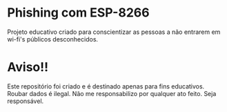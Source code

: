 # Phishing com ESP-8266

Projeto educativo criado para conscientizar as pessoas a não entrarem em wi-fi's públicos desconhecidos.

# Aviso!!
Este repositório foi criado e é destinado apenas para fins educativos. Roubar dados é ilegal. Não me responsabilizo por qualquer ato feito. Seja responsável.
